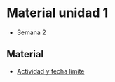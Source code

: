 # Material unidad 1
* Semana 2

## Material
* [Actividad y fecha límite](https://github.com/jpgt155/estudio/blob/main/Taller%20de%20aplicaciones%20para%20internet/Semana%202/ACTIVIDAD.md)
